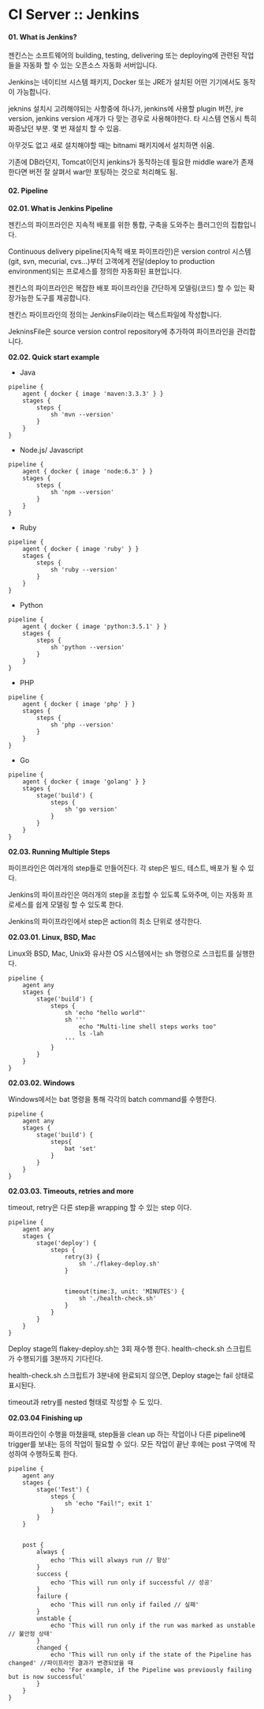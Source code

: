 # CI Server :: Jenkins

#### 01. What is Jenkins?

젠킨스는 소프트웨어의 building, testing, delivering 또는 deploying에 관련된 작업들을 자동화 할 수 있는 오픈소스 자동화 서버입니다.

Jenkins는 네이티브 시스템 패키지, Docker 또는 JRE가 설치된 어떤 기기에서도 동작이 가능합니다.

jeknins 설치시 고려해야되는 사항중에 하나가, jenkins에 사용할 plugin 버전, jre version, jenkins version 세개가 다 맞는 경우로 사용해야한다. 타 시스템 연동시 특히 짜증났던 부분. 몇 번 재설치 할 수 있음.

아무것도 없고 새로 설치해야할 때는 bitnami 패키지에서 설치하면 쉬움.

기존에 DB라던지, Tomcat이던지 jenkins가 동작하는데 필요한 middle ware가 존재한다면 버전 잘 살펴서 war만 포팅하는 것으로 처리해도 됨.

#### 02. Pipeline

**02.01. What is Jenkins Pipeline**

젠킨스의 파이프라인은 지속적 배포를 위한 통합, 구축을 도와주는 플러그인의 집합입니다.

Continuous delivery pipeline\(지속적 배포 파이프라인\)은 version control 시스템\(git, svn, mecurial, cvs...\)부터 고객에게 전달\(deploy to production environment\)되는 프로세스를 정의한 자동화된 표현입니다.

젠킨스의 파이프라인은 복잡한 배포 파이프라인을 간단하게 모델링\(코드\) 할 수 있는 확장가능한 도구를 제공합니다.

젠킨스 파이프라인의 정의는 JenkinsFile이라는 텍스트파일에 작성합니다.

JekninsFile은 source version control repository에 추가하여 파이프라인을 관리합니다.

**02.02. Quick start example**

* Java

```markup
pipeline {
	agent { docker { image 'maven:3.3.3' } }
 	stages {
		steps {
			sh 'mvn --version'
		}
	}
}
```

* Node.js/ Javascript

```markup
pipeline {
	agent { docker { image 'node:6.3' } }
	stages {
		steps {
			sh 'npm --version'
		}
	}
}
```

* Ruby

```markup
pipeline {
	agent { docker { image 'ruby' } }
	stages {
		steps {
			sh 'ruby --version'
		}
	}
}
```

* Python

```markup
pipeline {
	agent { docker { image 'python:3.5.1' } }
	stages {
		steps {
			sh 'python --version'
		}
	}
}
```

* PHP

```markup
pipeline {
	agent { docker { image 'php' } }
	stages {
		steps {
			sh 'php --version'
		}
	}
}
```

* Go

```markup
pipeline {
	agent { docker { image 'golang' } }
	stages {
		stage('build') {
			steps {
				sh 'go version'
			}
		}
	}
}
```

**02.03. Running Multiple Steps**

파이프라인은 여러개의 step들로 만들어진다. 각 step은 빌드, 테스트, 배포가 될 수 있다.

Jenkins의 파이프라인은 여러개의 step을 조립할 수 있도록 도와주며, 이는 자동화 프로세스를 쉽게 모델링 할 수 있도록 한다.

Jenkins의 파이프라인에서 step은 action의 최소 단위로 생각한다.

**02.03.01. Linux, BSD, Mac**

Linux와 BSD, Mac, Unix와 유사한 OS 시스템에서는 sh 명령으로 스크립트를 실행한다.

```markup
pipeline {
	agent any
	stages {
		stage('build') {
			steps {
				sh 'echo "hello world"'
				sh '''
					echo "Multi-line shell steps works too"
					ls -lah
				'''
			}
		}
	}
}
```

**02.03.02. Windows**

Windows에서는 bat 명령을 통해 각각의 batch command를 수행한다.

```markup
pipeline {
	agent any
	stages {
		stage('build') {
			steps{
				bat 'set'
			}
		}
	}
}
```

  
**02.03.03. Timeouts, retries and more**

timeout, retry은 다른 step을 wrapping 할 수 있는 step 이다.

```markup
pipeline {
	agent any
	stages {
		stage('deploy') {
			steps {
				retry(3) {
					sh './flakey-deploy.sh'
				}


				timeout(time:3, unit: 'MINUTES') {
					sh './health-check.sh'
				}
			}
		}
	}
}
```

Deploy stage의 flakey-deploy.sh는 3회 재수행 한다. health-check.sh 스크립트가 수행되기를 3분까지 기다린다.

health-check.sh 스크립트가 3분내에 완료되지 않으면, Deploy stage는 fail 상태로 표시된다.

timeout과 retry를 nested 형태로 작성할 수 도 있다.

**02.03.04 Finishing up**

파이프라인이 수행을 마쳤을때, step들을 clean up 하는 작업이나 다른 pipeline에 trigger를 보내는 등의 작업이 필요할 수 있다. 모든 작업이 끝난 후에는 post 구역에 작성하여 수행하도록 한다.

```markup
pipeline {
	agent any
	stages {
		stage('Test') {
			steps {
				sh 'echo "Fail!"; exit 1'
			}
		}
	}


	post {
		always {
			echo 'This will always run // 항상'
		}
		success {
			echo 'This will run only if successful // 성공'
		}
		failure {
			echo 'This will run only if failed // 실패'
		}
		unstable {
			echo 'This will run only if the run was marked as unstable // 불안정 상태'
		}
		changed {
			echo 'This will run only if the state of the Pipeline has changed' //파이프라인 결과가 변경되었을 때
			echo 'For example, if the Pipeline was previously failing but is now successful'
		}
	}
}

```

